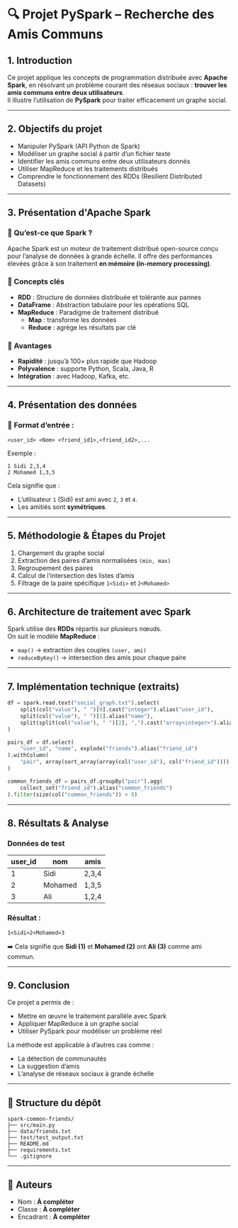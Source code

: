 # 🔍 Projet PySpark – Recherche des Amis Communs

## 1. Introduction

Ce projet applique les concepts de programmation distribuée avec **Apache Spark**, en résolvant un problème courant des réseaux sociaux : **trouver les amis communs entre deux utilisateurs**.  
Il illustre l’utilisation de **PySpark** pour traiter efficacement un graphe social.

---

## 2. Objectifs du projet

- Manipuler PySpark (API Python de Spark)
- Modéliser un graphe social à partir d’un fichier texte
- Identifier les amis communs entre deux utilisateurs donnés
- Utiliser MapReduce et les traitements distribués
- Comprendre le fonctionnement des RDDs (Resilient Distributed Datasets)

---

## 3. Présentation d'Apache Spark

### 🔷 Qu’est-ce que Spark ?

Apache Spark est un moteur de traitement distribué open-source conçu pour l’analyse de données à grande échelle. Il offre des performances élevées grâce à son traitement **en mémoire (in-memory processing)**.

### 🔷 Concepts clés

- **RDD** : Structure de données distribuée et tolérante aux pannes
- **DataFrame** : Abstraction tabulaire pour les opérations SQL
- **MapReduce** : Paradigme de traitement distribué
  - **Map** : transforme les données
  - **Reduce** : agrège les résultats par clé

### 🔷 Avantages

- **Rapidité** : jusqu’à 100× plus rapide que Hadoop
- **Polyvalence** : supporte Python, Scala, Java, R
- **Intégration** : avec Hadoop, Kafka, etc.

---

## 4. Présentation des données

### 🔹 Format d’entrée :

```
<user_id> <Nom> <friend_id1>,<friend_id2>,...
```

Exemple :
```
1 Sidi 2,3,4
2 Mohamed 1,3,5
```

Cela signifie que :
- L’utilisateur `1` (Sidi) est ami avec `2`, `3` et `4`.
- Les amitiés sont **symétriques**.

---

## 5. Méthodologie & Étapes du Projet

1. Chargement du graphe social
2. Extraction des paires d’amis normalisées `(min, max)`
3. Regroupement des paires
4. Calcul de l’intersection des listes d’amis
5. Filtrage de la paire spécifique `1<Sidi>` et `2<Mohamed>`

---

## 6. Architecture de traitement avec Spark

Spark utilise des **RDDs** répartis sur plusieurs nœuds.  
On suit le modèle **MapReduce** :

- `map()` → extraction des couples `(user, ami)`
- `reduceByKey()` → intersection des amis pour chaque paire

---

## 7. Implémentation technique (extraits)

```python
df = spark.read.text("social_graph.txt").select(
    split(col("value"), " ")[0].cast("integer").alias("user_id"),
    split(col("value"), " ")[1].alias("name"),
    split(split(col("value"), " ")[2], ",").cast("array<integer>").alias("friends")
)

pairs_df = df.select(
    "user_id", "name", explode("friends").alias("friend_id")
).withColumn(
    "pair", array(sort_array(array(col("user_id"), col("friend_id"))))
)

common_friends_df = pairs_df.groupBy("pair").agg(
    collect_set("friend_id").alias("common_friends")
).filter(size(col("common_friends")) > 0)
```

---

## 8. Résultats & Analyse

### Données de test

| user_id | nom     | amis     |
|---------|---------|----------|
| 1       | Sidi    | 2,3,4    |
| 2       | Mohamed | 1,3,5    |
| 3       | Ali     | 1,2,4    |

### Résultat :

```
1<Sidi>2<Mohamed>3
```

➡️ Cela signifie que **Sidi (1)** et **Mohamed (2)** ont **Ali (3)** comme ami commun.

---

## 9. Conclusion

Ce projet a permis de :

- Mettre en œuvre le traitement parallèle avec Spark
- Appliquer MapReduce à un graphe social
- Utiliser PySpark pour modéliser un problème réel

La méthode est applicable à d’autres cas comme :
- La détection de communautés
- La suggestion d’amis
- L’analyse de réseaux sociaux à grande échelle

---

## 📁 Structure du dépôt

```
spark-common-friends/
├── src/main.py
├── data/friends.txt
├── test/test_output.txt
├── README.md
├── requirements.txt
└── .gitignore
```

---

## 🔗 Auteurs

- Nom : **À compléter**
- Classe : **À compléter**
- Encadrant : **À compléter**
